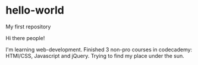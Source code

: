 # hello-world
My first repository

Hi there people!

I'm learning web-development. Finished 3 non-pro courses in codecademy: HTMl/CSS, Javascript and jQuery.
Trying to find my place under the sun.

